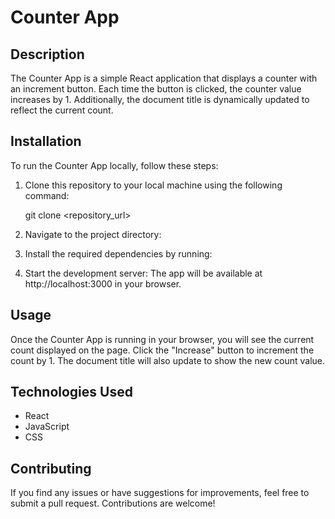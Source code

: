 # Counter App 

## Description
The Counter App is a simple React application that displays a counter with an increment button. Each time the button is clicked, the counter value increases by 1. Additionally, the document title is dynamically updated to reflect the current count.

## Installation
To run the Counter App locally, follow these steps:

1. Clone this repository to your local machine using the following command:
    
    git clone <repository_url>

2. Navigate to the project directory:


3. Install the required dependencies by running:

4. Start the development server:
The app will be available at http://localhost:3000 in your browser.

## Usage
Once the Counter App is running in your browser, you will see the current count displayed on the page. Click the "Increase" button to increment the count by 1. The document title will also update to show the new count value.

## Technologies Used
- React
- JavaScript
- CSS

## Contributing
If you find any issues or have suggestions for improvements, feel free to submit a pull request. Contributions are welcome!



